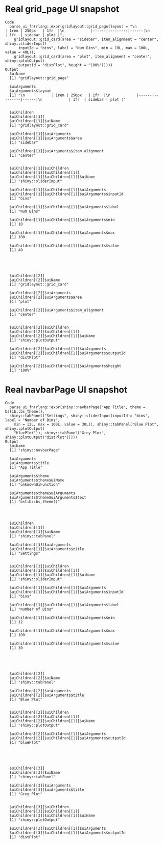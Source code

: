 # Real grid_page UI snapshot

    Code
      parse_ui_fn(rlang::expr(gridlayout::grid_page(layout = "\n            | 1rem | 250px   | 1fr  |\n            |------|---------|------|\n            | 1fr  | sidebar | plot |",
        gridlayout::grid_card(area = "sidebar", item_alignment = "center", shiny::sliderInput(
          inputId = "bins", label = "Num Bins", min = 10L, max = 100L, value = 40L)),
        gridlayout::grid_card(area = "plot", item_alignment = "center", shiny::plotOutput(
          outputId = "distPlot", height = "100%")))))
    Output
      $uiName
      [1] "gridlayout::grid_page"
      
      $uiArguments
      $uiArguments$layout
      [1] "\n            | 1rem | 250px   | 1fr  |\n            |------|---------|------|\n            | 1fr  | sidebar | plot |"
      
      
      $uiChildren
      $uiChildren[[1]]
      $uiChildren[[1]]$uiName
      [1] "gridlayout::grid_card"
      
      $uiChildren[[1]]$uiArguments
      $uiChildren[[1]]$uiArguments$area
      [1] "sidebar"
      
      $uiChildren[[1]]$uiArguments$item_alignment
      [1] "center"
      
      
      $uiChildren[[1]]$uiChildren
      $uiChildren[[1]]$uiChildren[[1]]
      $uiChildren[[1]]$uiChildren[[1]]$uiName
      [1] "shiny::sliderInput"
      
      $uiChildren[[1]]$uiChildren[[1]]$uiArguments
      $uiChildren[[1]]$uiChildren[[1]]$uiArguments$inputId
      [1] "bins"
      
      $uiChildren[[1]]$uiChildren[[1]]$uiArguments$label
      [1] "Num Bins"
      
      $uiChildren[[1]]$uiChildren[[1]]$uiArguments$min
      [1] 10
      
      $uiChildren[[1]]$uiChildren[[1]]$uiArguments$max
      [1] 100
      
      $uiChildren[[1]]$uiChildren[[1]]$uiArguments$value
      [1] 40
      
      
      
      
      
      $uiChildren[[2]]
      $uiChildren[[2]]$uiName
      [1] "gridlayout::grid_card"
      
      $uiChildren[[2]]$uiArguments
      $uiChildren[[2]]$uiArguments$area
      [1] "plot"
      
      $uiChildren[[2]]$uiArguments$item_alignment
      [1] "center"
      
      
      $uiChildren[[2]]$uiChildren
      $uiChildren[[2]]$uiChildren[[1]]
      $uiChildren[[2]]$uiChildren[[1]]$uiName
      [1] "shiny::plotOutput"
      
      $uiChildren[[2]]$uiChildren[[1]]$uiArguments
      $uiChildren[[2]]$uiChildren[[1]]$uiArguments$outputId
      [1] "distPlot"
      
      $uiChildren[[2]]$uiChildren[[1]]$uiArguments$height
      [1] "100%"
      
      
      
      
      
      

# Real navbarPage UI snapshot

    Code
      parse_ui_fn(rlang::expr(shiny::navbarPage("App Title", theme = bslib::bs_theme(),
      shiny::tabPanel("Settings", shiny::sliderInput(inputId = "bins", label = "Number of Bins",
        min = 12L, max = 100L, value = 30L)), shiny::tabPanel("Blue Plot", shiny::plotOutput(
        "bluePlot")), shiny::tabPanel("Grey Plot", shiny::plotOutput("distPlot")))))
    Output
      $uiName
      [1] "shiny::navbarPage"
      
      $uiArguments
      $uiArguments$title
      [1] "App Title"
      
      $uiArguments$theme
      $uiArguments$theme$uiName
      [1] "unknownUiFunction"
      
      $uiArguments$theme$uiArguments
      $uiArguments$theme$uiArguments$text
      [1] "bslib::bs_theme()"
      
      
      
      
      $uiChildren
      $uiChildren[[1]]
      $uiChildren[[1]]$uiName
      [1] "shiny::tabPanel"
      
      $uiChildren[[1]]$uiArguments
      $uiChildren[[1]]$uiArguments$title
      [1] "Settings"
      
      
      $uiChildren[[1]]$uiChildren
      $uiChildren[[1]]$uiChildren[[1]]
      $uiChildren[[1]]$uiChildren[[1]]$uiName
      [1] "shiny::sliderInput"
      
      $uiChildren[[1]]$uiChildren[[1]]$uiArguments
      $uiChildren[[1]]$uiChildren[[1]]$uiArguments$inputId
      [1] "bins"
      
      $uiChildren[[1]]$uiChildren[[1]]$uiArguments$label
      [1] "Number of Bins"
      
      $uiChildren[[1]]$uiChildren[[1]]$uiArguments$min
      [1] 12
      
      $uiChildren[[1]]$uiChildren[[1]]$uiArguments$max
      [1] 100
      
      $uiChildren[[1]]$uiChildren[[1]]$uiArguments$value
      [1] 30
      
      
      
      
      
      $uiChildren[[2]]
      $uiChildren[[2]]$uiName
      [1] "shiny::tabPanel"
      
      $uiChildren[[2]]$uiArguments
      $uiChildren[[2]]$uiArguments$title
      [1] "Blue Plot"
      
      
      $uiChildren[[2]]$uiChildren
      $uiChildren[[2]]$uiChildren[[1]]
      $uiChildren[[2]]$uiChildren[[1]]$uiName
      [1] "shiny::plotOutput"
      
      $uiChildren[[2]]$uiChildren[[1]]$uiArguments
      $uiChildren[[2]]$uiChildren[[1]]$uiArguments$outputId
      [1] "bluePlot"
      
      
      
      
      
      $uiChildren[[3]]
      $uiChildren[[3]]$uiName
      [1] "shiny::tabPanel"
      
      $uiChildren[[3]]$uiArguments
      $uiChildren[[3]]$uiArguments$title
      [1] "Grey Plot"
      
      
      $uiChildren[[3]]$uiChildren
      $uiChildren[[3]]$uiChildren[[1]]
      $uiChildren[[3]]$uiChildren[[1]]$uiName
      [1] "shiny::plotOutput"
      
      $uiChildren[[3]]$uiChildren[[1]]$uiArguments
      $uiChildren[[3]]$uiChildren[[1]]$uiArguments$outputId
      [1] "distPlot"
      
      
      
      
      
      

